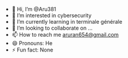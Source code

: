 - 👋 Hi, I’m @Aru381
- 👀 I’m interested in cybersecurity 
- 🌱 I’m currently learning in terminale générale
- 💞️ I’m looking to collaborate on ...
- 📫 How to reach me aruran654@gmail.com
- 😄 Pronouns: He
- ⚡ Fun fact: None

<!---
Aru381/Aru381 is a ✨ special ✨ repository because its `README.md` (this file) appears on your GitHub profile.
You can click the Preview link to take a look at your changes.
--->
